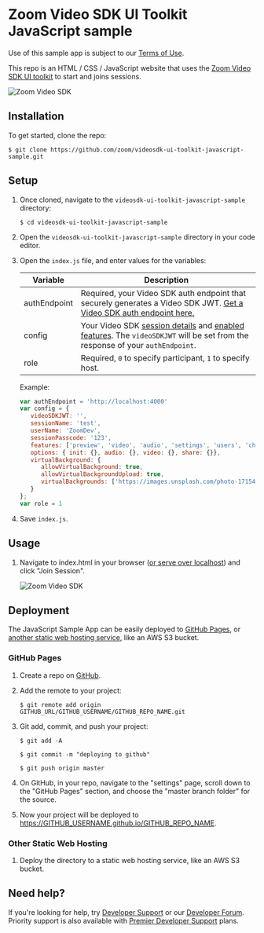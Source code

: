 # Zoom Video SDK UI Toolkit JavaScript sample

Use of this sample app is subject to our [Terms of Use](https://explore.zoom.us/en/video-sdk-terms/).

This repo is an HTML / CSS / JavaScript website that uses the [Zoom Video SDK UI toolkit](https://developers.zoom.us/docs/video-sdk/web/) to start and joins sessions.

![Zoom Video SDK](https://raw.githubusercontent.com/zoom/videosdk-ui-toolkit-web/HEAD/ui-toolkit%E2%80%93gallery-view.png)

## Installation

To get started, clone the repo:

`$ git clone https://github.com/zoom/videosdk-ui-toolkit-javascript-sample.git`

## Setup

1. Once cloned, navigate to the `videosdk-ui-toolkit-javascript-sample` directory:

   `$ cd videosdk-ui-toolkit-javascript-sample`

1. Open the `videosdk-ui-toolkit-javascript-sample` directory in your code editor.

1. Open the `index.js` file, and enter values for the variables:

   | Variable                   | Description |
   | -----------------------|-------------|
   | authEndpoint          | Required, your Video SDK auth endpoint that securely generates a Video SDK JWT. [Get a Video SDK auth endpoint here.](https://github.com/zoom/videosdk-auth-endpoint-sample) |
   | config | Your Video SDK [session details](https://developers.zoom.us/docs/video-sdk/web/ui-toolkit/#create-a-configuration-object) and [enabled features](https://developers.zoom.us/docs/video-sdk/web/ui-toolkit/#supported-features). The `videoSDKJWT` will be set from the response of your `authEndpoint`. |
   | role | Required, `0` to specify participant, `1` to specify host. |

   Example:

   ```js
   var authEndpoint = 'http://localhost:4000'
   var config = {
      videoSDKJWT: '',
      sessionName: 'test',
      userName: 'ZoomDev',
      sessionPasscode: '123',
      features: ['preview', 'video', 'audio', 'settings', 'users', 'chat', 'share'],
      options: { init: {}, audio: {}, video: {}, share: {}},
      virtualBackground: {
         allowVirtualBackground: true,
         allowVirtualBackgroundUpload: true,
         virtualBackgrounds: ['https://images.unsplash.com/photo-1715490187538-30a365fa05bd?q=80&w=1945&auto=format&fit=crop']
      }
   };
   var role = 1
   ```

1. Save `index.js`.

## Usage

1. Navigate to index.html in your browser ([or serve over localhost](https://www.npmjs.com/package/http-server)) and click "Join Session".

   ![Zoom Video SDK](https://raw.githubusercontent.com/zoom/videosdk-ui-toolkit-web/HEAD/ui-toolkit%E2%80%93gallery-view.png)

## Deployment

The JavaScript Sample App can be easily deployed to [GitHub Pages](#github-pages), or [another static web hosting service](#other-static-web-hosting), like an AWS S3 bucket.

### GitHub Pages

1. Create a repo on [GitHub](https://github.com).

1. Add the remote to your project:

   `$ git remote add origin GITHUB_URL/GITHUB_USERNAME/GITHUB_REPO_NAME.git`

1. Git add, commit, and push your project:

   `$ git add -A`

   `$ git commit -m "deploying to github"`

   `$ git push origin master`

1. On GitHub, in your repo, navigate to the "settings" page, scroll down to the "GitHub Pages" section, and choose the "master branch folder" for the source.

1. Now your project will be deployed to https://GITHUB_USERNAME.github.io/GITHUB_REPO_NAME.

### Other Static Web Hosting

1. Deploy the directory to a static web hosting service, like an AWS S3 bucket.

## Need help?

If you're looking for help, try [Developer Support](https://devsupport.zoom.us) or our [Developer Forum](https://devforum.zoom.us). Priority support is also available with [Premier Developer Support](https://explore.zoom.us/docs/en-us/developer-support-plans.html) plans.
